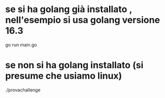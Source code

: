 
# se si ha golang già installato , nell'esempio si usa golang versione 16.3

go run main.go 

# se non si ha golang installato (si presume che usiamo linux)

./provachallenge


